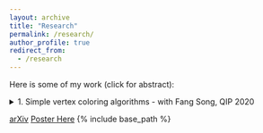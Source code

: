 ```yaml
---
layout: archive
title: "Research"
permalink: /research/
author_profile: true
redirect_from:
  - /research
---
```


Here is some of my work (click for abstract):

<details>
  <summary>1. Simple vertex coloring algorithms - with Fang Song, QIP 2020</summary>  
        
   
  Given a graph $G$ with $n$ vertices and maximum degree $\Delta$, it
  is known that $G$ admits a vertex coloring with $\Delta + 1$ colors
  such that no edge of $G$ is monochromatic. This can be seen
  constructively by a simple greedy algorithm, which runs in time
  $O(n\Delta)$. Very recently, [Assdi et. al. SODA'19] presents a
  randomized algorithm for $\Delta + 1$-coloring in the query model
  making $\tilde{O}(n\sqrt{n})$ queries, improving over the greedy
  strategy. In addition, a lower bound of $\Omega(n\sqrt n)$ for any
  $O(\Delta)$-coloring, including $\Delta + 1$-coloring, is
  established on general graphs.
  In this work, we give a simple algorithm for $(1+ϵ)Δ$-coloring. This
  algorithm makes $O(\epsilon^{−1/2}n\sqrt{n})$ queries, which matches
  the best existing algorithms as well as the classical lower bound for
  sufficiently large $\epsilon$. Additionally, it can be readily adapted
  to a quantum query algorithm making $\tilde{O}(\epsilon^{-1}n^{4/3})$
  queries, bypassing the classical lower bound. Complementary to these
  algorithmic results, we show a quantum lower bound of $\Omega(n)$
  for $O(\Delta)$-coloring.
     
</details> 

[arXiv](https://arxiv.org/abs/2102.07089)
[Poster Here](https://jrexmo.github.io/Simple_Vertex_coloring_in_the_quantum_query_model__QIP_Poster_.pdf)
{% include base_path %}

